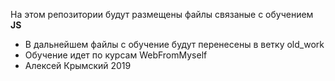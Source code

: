 На этом репозитории будут размещены файлы связаные с обучением <b>JS</b>
<ul>
    <li>В дальнейшем файлы с обучение будут перенесены в ветку old_work</li>
    <li>Обучение идет по курсам WebFromMyself</li>
    <li>Алексей Крымский 2019</li>
</ul>
